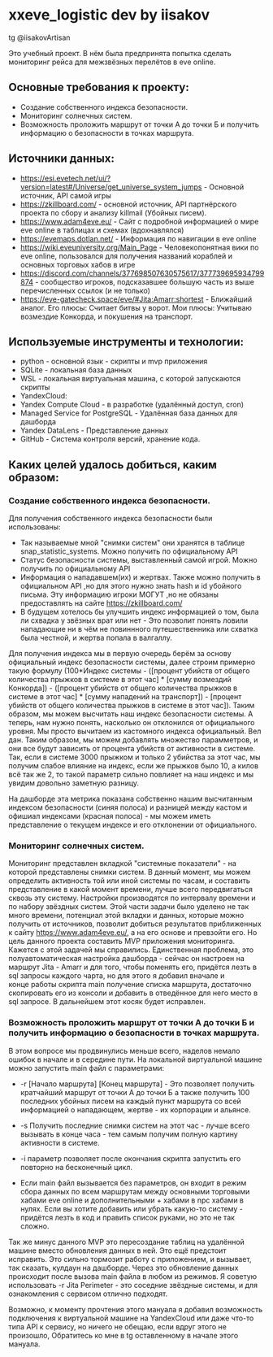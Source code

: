 # xxeve_logistic dev by iisakov
tg @iisakovArtisan

Это учебный проект. В нём была предпринята попытка сделать мониторинг рейса для межзвёзных перелётов в eve online.
## Основные требования к проекту:
- Создание собственного индекса безопасности.
- Мониторинг солнечных систем.
- Возможность проложить маршрут от точки А до точки Б и получить информацию о безопасности в точках маршрута.

## Источники данных:
- https://esi.evetech.net/ui/?version=latest#/Universe/get_universe_system_jumps - Основной источник, API самой игры
- https://zkillboard.com/ - основной источник, API партнёрского проекта по сбору и анализу killmail (Убойных писем).
- https://www.adam4eve.eu/ - Сайт с подробной информацией о мире eve online в таблицах и схемах (вдохнавлялся)
- https://evemaps.dotlan.net/ - Информация по навигации в eve online
- https://wiki.eveuniversity.org/Main_Page - Человекопонятная вики по eve online, пользовался для получения названий кораблей и основных торговых хабов в игре
- https://discord.com/channels/377698507630575617/377739695934799874 - сообщество игроков, подсказавшее большую часть из выше перечисленных ссылок (и не только)
- https://eve-gatecheck.space/eve/#Jita:Amarr:shortest - Ближайший аналог. Его плюсы: Считает битвы у ворот. Мои плюсы: Учитываю возмездие Конкорда, и покушения на транспорт.

## Используемые инструменты и технологии:
- python - основной язык - скрипты и mvp приложения
- SQLite - локальная база данных
- WSL - локальная виртуальная машина, с которой запускаются скрипты
- YandexCloud:
 - Yandex Compute Cloud - в разработке (удалённый доступ, cron)
 - Managed Service for PostgreSQL - Удалённая база данных для дашборда
 - Yandex DataLens - Представление данных
- GitHub - Cистема контроля версий, хранение кода.

## Каких целей удалось добиться, каким образом:
### Создание собственного индекса безопасности.
Для получения собственного индекса безопасности были использованы:
- Так называемые мной "снимки систем" они хранятся в таблице snap_statistic_systems. Можно получить по официальному API
- Статус безопасности системы, выставленный самой игрой. Можно получить по официальному API
- Информация о нападавшем(их) и жертвах. Также можно получить в официальном API ,но для этого нужно знать hash и id убойного письма. Эту информацию игроки МОГУТ ,но не обязаны предоставлять на сайте https://zkillboard.com/
- В будущем хотелось бы улучшить индекс информацией о том, была ли схвадка у звёзных врат или нет - Это позволит понять ловили нападающие ни в чём не повиннного путешественника или схватка была честной, и жертва попала в валгаллу.

Для получения индекса мы в первую очередь берём за основу официальный индекс безопасности системы, далее строим примерно такую формулу (100*Индекс системы - ([процент убийств от общего количества прыжков в системе в этот час] * [сумму возмездий Конкорда]) - ([процент убийств от общего количества прыжков в системе в этот час] * [сумму нападений на транспорт]) - [процент убийств от общего количества прыжков в системе в этот час]). Таким образом, мы можем высчитать наш индекс безопасности системы. А теперь, нам нужно понять, насколько он отклонился от официального уровня. Мы просто вычитаем из кастомного индекса официальный. Вел дан. Таким образом, мы можем добавлять множество парамметров, и они все будут зависить от процента убийств от активности в системе. Так, если в системе 3000 прыжком и только 2 убийства за этот час, мы получим слабое влияние на индекс, если же прыжков было 10, а килов всё так же 2, то такой параметр сильно повлияет на наш индекс и мы увидим довольно заметную разницу.

На дашборде эта метрика показана собственно нашим высчитанным индексом безопасности (синяя полоса) и разницей между кастом и офишиал индексами (красная полоса) - мы можем иметь представление о текущем индексе и его отклонении от официального.

### Мониторинг солнечных систем.
Мониторинг представлен вкладкой "системные показатели" - на которой представлены снимки систем. В данный момент, мы можем определить активность той или иной системы по часам, и составить представление в какой момент времени, лучше всего передвигаться сквозь эту систему. Настройки производятся по интервалу времени и по набору звёздных систем. Этой части задачи было уделено не так много времени, потенциал этой вкладки и данных, которые можно получить от источников, позволит добиться результатов приближенных к сайту https://www.adam4eve.eu/, а на его основе и превзойти его. Но цель данного проекта составить MVP приложения мониторинга. Кажется с этой задачей мы справились.
Единственная проблема, это полуавтоматическая настройка дашборда - сейчас он настроен на маршрут Jita - Amarr и для того, чтобы поменять его, придётся лезть в sql запросы каждого чарта, но для этого я добавил вначале и конце работы скрипта main получение списка маршрута, достаточно скопировать его из консоли и добавить в отведённое для него место в sql запросе. В дальнейшем этот косяк будет исправлен.


### Возможность проложить маршрут от точки А до точки Б и получить информацию о безопасности в точках маршрута.
В этом вопросе мы продвинулись меньше всего, наделов немало ошибок в начале и в середине пути.
На локальной виртуальной машине можно запустить main файл с параметрами:
- -r [Начало маршрута] [Конец маршрута] - Это позволяет получить кратчайший маршрут от точки А до точки Б а также получить 100 последних убойных писем на каждый пункт маршрута со всей информацией о нападающем, жертве - их корпорации и альянсе.
- -s Получить последние снимки систем на этот час - лучше всего вызывать в конце часа - тем самым получим полную картину активности в системе.
- -i параметр позволяет после окончания скрипта запустить его повторно на бесконечный цикл.

- Если main файл вызывается без параметров, он входит в режим сбора данных по всем маршрутам между основными торговыми хабами eve online и дополнительными + хабами в npc хабами в нулях. Если вы хотите добавить или убрать какую-то систему - придётся лезть в код и править список руками, но это не так сложно.

Так же минус данного MVP это пересоздание таблиц на удалённой машине вместо обновления данных в ней. Это ещё предстоит исправить. Это сильно тормозит работу с приложением, и вызывает, так сказать, кулдаун на дашборде. Через это обновление данных происходит после вызова main файла в любом из режимов. Я советую использовать -r Jita Perimeter - это соседние звёздные системы, и для ознакомления с сервисом отлично подходят.

Возможно, к моменту прочтения этого мануала я добавил возможность подключения к виртуальной машине на YandexCloud или даже что-то типа API к сервису, но ничего не обещаю, если вдруг этого не произошло, Обратитесь ко мне в tg оставленному в начале этого мануала.

